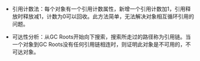 * 引用计数法：每个对象有一个引用计数属性，新增一个引用计数加1，引用释放时释放减1，计数为0可以回收。此方法简单，无法解决对象相互循环引用的问题。

* 可达性分析：从GC Roots开始向下搜索，搜索所走过的路径称为引用链。当一个对象到GC Roots没有任何引用链相连时，则证明此对象是不可用的，不可达对象。